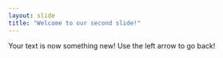 ```yaml
---
layout: slide
title: "Welcome to our second slide!"
---
```

Your text is now something new!
Use the left arrow to go back!
